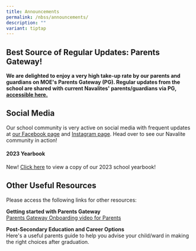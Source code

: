 ```yaml
---
title: Announcements
permalink: /nbss/announcements/
description: ""
variant: tiptap
---
```

<h2>Best Source of Regular Updates: Parents Gateway!</h2>
<p><strong>We are delighted to enjoy a very high take-up rate by our parents and guardians on MOE's Parents Gateway (PG). Regular updates from the school are shared with current Navalites' parents/guardians via PG, <a href="https://pg.moe.edu.sg/" rel="noopener noreferrer nofollow" target="_blank">accessible here.</a></strong>
</p>
<h2>Social Media</h2>
<p>Our school community is very active on social media with frequent updates
at <a href="https://www.facebook.com/navalbasesec" rel="noopener noreferrer nofollow" target="_blank">our Facebook page</a> and
<a href="https://www.instagram.com/navalbasesec/" rel="noopener noreferrer nofollow" target="_blank">Instagram page</a>. Head over to see our Navalite community in action!</p>
<h4>2023 Yearbook</h4>
<p>New! <a href="https://drive.google.com/file/d/1PqeGNi4imclFXBneiRNSXUW613vi0BSP/view?usp=drive_link" rel="noopener noreferrer nofollow" target="_blank">Click here</a> to
view a copy of our 2023 school yearbook!</p>
<h2>Other Useful Resources</h2>
<p>Please access the following links for other resources:</p>
<p></p>
<p><strong>Getting started with Parents Gateway<br></strong><a href="https://www.youtube.com/embed/tW9jwyuovOo" rel="noopener" target="_blank">Parents Gateway Onboarding video for Parents</a>
</p>
<p><strong>Post-Secondary Education and Career Options<br></strong>Here's
a useful parents guide to help you advise your child/ward in making the
right choices after graduation.</p>
<p>
<br>
</p>